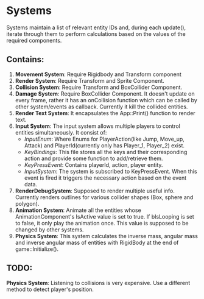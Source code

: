 # Systems

Systems maintain a list of relevant entity IDs and, during each update(), iterate through them to perform calculations based on the values of the required components.

## Contains:

1. **Movement System**: Require Rigidbody and Transform component
2. **Render System**: Require Transform and Sprite Component.
3. **Collision System**: Require Transform and BoxCollider Component.
4. **Damage System**: Require BoxCollider Component. It doesn't update on every frame, rather it has an onCollision function which can be called by other system/events as callback. Currently it kill the collided entities.
5. **Render Text System**: It encapsulates the App::Print() function to render text.
6. **Input System**: The input system allows multiple players to control entities simultaneously. It consist of:
   - _InputEnum_: Where Enums for PlayerAction(like Jump, Move_up, Attack) and PlayerId(currently only has Player_1, Player_2) exist.
   - _KeyBindings_: This file stores all the keys and their corresponding action and provide some function to add/retrieve them.
   - _KeyPressEvent_: Contains playerId, action, player entity.
   - _InputSystem_: The system is subscribed to KeyPressEvent. When this event is fired it triggers the necessary action based on the event data.
7. **RenderDebugSystem**: Supposed to render multiple useful info. Currently renders outlines for various collider shapes (Box, sphere and polygon).
8. **Animation System**: Animate all the entities whose AnimationComponent's IsActive value is set to true. If bIsLooping is set to false, it only play the animation once. This value is supposed to be changed by other systems.
9. **Physics System**: This system calculates the inverse mass, angular mass and inverse angular mass of entities with RigidBody at the end of game::Initialize().

## TODO:
**Physics System**: Listening to collisions is very expensive. Use a different method to detect player's position.